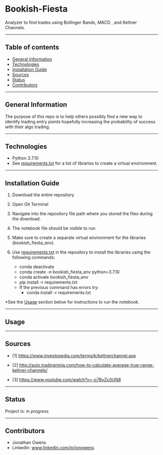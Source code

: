 # Bookish-Fiesta
Analyzer to find trades using Bollinger Bands, MACD , and Keltner Channels.

---

## Table of contents
* [General Information](#general-information)
* [Technologies](#technologies)
* [Installation Guide](#installation-guide)
* [Sources](#sources)
* [Status](#status)
* [Contributors](#contributors)

---

## General Information

The purpose of this repo is to help others possibly find a new way to identify trading entry points hopefully increasing the probability of success with their algo trading.

---

## Technologies

* Python 3.7.10
* See [requirements.txt](requirements.txt) for a list of libraries to create a virtual environment.

---

## Installation Guide

1. Download the entire repository
2. Open Git Terminal
3. Navigate into the repository file path where you stored the files during the download.
4. The notebook file should be visible to run.
5. Make sure to create a separate virtual environment for the libraries (bookish_fiesta_env).
6. Use [requirements.txt](requirements.txt) in the repository to install the libraries using the following commands:

    - conda deactivate
    - conda create -n bookish_fiesta_env python=3.7.10
    - conda activate bookish_fiesta_env
    - pip install -r requirements.txt
    - If the previous command has errors try:
        - conda install -r requirements.txt

*See the [Usage](#usage) section below for instructions to run the notebook.

---

## Usage

---

## Sources

- [1] https://www.investopedia.com/terms/k/keltnerchannel.asp

- [2] http://auto.tradingninja.com/how-to-calculate-average-true-range-keltner-channels/

- [3] https://www.youtube.com/watch?v=-o7ByZc0UN8

---

## Status

Project is: _in progress_

---

## Contributors

* Jonathan Owens
* LinkedIn: www.linkedin.com/in/jonowens
